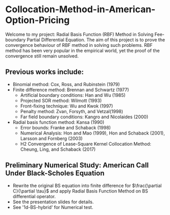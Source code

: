 # Collocation-Method-in-American-Option-Pricing

Welcome to my project: Radial Basis Function (RBF) Method in Solving Fee-boundary Partial Differential Equation. The aim of this project is to prove the convergence behaviour of RBF method in solving such problems.
RBF method has been very popular in the empirical world, yet the proof of the convergence still remain unsolved. 

## Previous works include:
- Binomial method: Cox, Ross, and Rubinstein (1979)
- Finite difference method: Brennan and Schwartz (1977)
  - Artificial boundary conditions: Han and Wu (1985)
  - Projected SOR method: Wilmott (1993)
  - Front-fixing technique: Wu and Kwok (1997)
  - Penalty method: Zvan, Forsyth, and Vetzal(1998)
  - Far field boundary conditions: Kangro and Nicolaides (2000)
- Radial basis function method: Kansa (1990)
  - Error bounds: Franke and Schaback (1998)
  - Numerical Analysis: Hon and Mao (1999), Hon and Schaback (2001), Larsson and Fornberg (2003)
  - H2 Convergence of Lease-Square Kernel Collocation Method: Cheung, Ling, and Schaback (2017)

## Preliminary Numerical Study: American Call Under Black-Scholes Equation
- Rewrite the original BS equation into finite difference for $\frac{\partial C}{\partial \tau}$ and apply Radial Basis Function Method on BS differential operator. 
- See the presentation slides for details.
- See '1d-BS-hybrid' for Numerical test.
